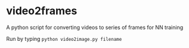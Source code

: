 # video2frames
A python script for converting videos to series of frames for NN training

Run by typing <code>python video2image.py filename</code>
